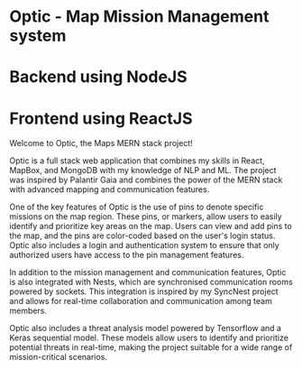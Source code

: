 # Optic - Map Mission Management system

# Backend using NodeJS
# Frontend using ReactJS
Welcome to Optic, the Maps MERN stack project!

Optic is a full stack web application that combines my skills in React, MapBox, and MongoDB with my knowledge of NLP and ML. The project was inspired by Palantir Gaia and combines the power of the MERN stack with advanced mapping and communication features.

One of the key features of Optic is the use of pins to denote specific missions on the map region. These pins, or markers, allow users to easily identify and prioritize key areas on the map. Users can view and add pins to the map, and the pins are color-coded based on the user's login status. Optic also includes a login and authentication system to ensure that only authorized users have access to the pin management features.

In addition to the mission management and communication features, Optic is also integrated with Nests, which are synchronised communication rooms powered by sockets. This integration is inspired by my SyncNest project and allows for real-time collaboration and communication among team members.

Optic also includes a threat analysis model powered by Tensorflow and a Keras sequential model. These models allow users to identify and prioritize potential threats in real-time, making the project suitable for a wide range of mission-critical scenarios.
